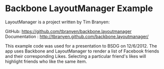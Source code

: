 Backbone LayoutManager Example
======================

LayoutManager is a project written by Tim Branyen:

GitHub: https://github.com/tbranyen/backbone.layoutmanager
Documentation : http://tbranyen.github.com/backbone.layoutmanager/

This example code was used for a presentation to BSDG on 12/6/2012.  The app uses Backbone and LayoutManager to render a list of Facebook friends and their corresponding Likes.  Selecting a particular friend's likes will highlight friends who like the same item.  


